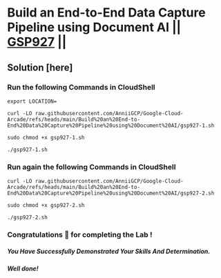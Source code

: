 # Build an End-to-End Data Capture Pipeline using Document AI || [GSP927](https://www.cloudskillsboost.google/focuses/21027?parent=catalog) ||

## Solution [here] 

### Run the following Commands in CloudShell

```
export LOCATION=
```
```
curl -LO raw.githubusercontent.com/AnniiGCP/Google-Cloud-Arcade/refs/heads/main/Build%20an%20End-to-End%20Data%20Capture%20Pipeline%20using%20Document%20AI/gsp927-1.sh

sudo chmod +x gsp927-1.sh

./gsp927-1.sh
```

### Run again the following Commands in CloudShell

```
curl -LO raw.githubusercontent.com/AnniiGCP/Google-Cloud-Arcade/refs/heads/main/Build%20an%20End-to-End%20Data%20Capture%20Pipeline%20using%20Document%20AI/gsp927-2.sh

sudo chmod +x gsp927-2.sh

./gsp927-2.sh
```

### Congratulations 🎉 for completing the Lab !

##### *You Have Successfully Demonstrated Your Skills And Determination.*

#### *Well done!*

 

 
